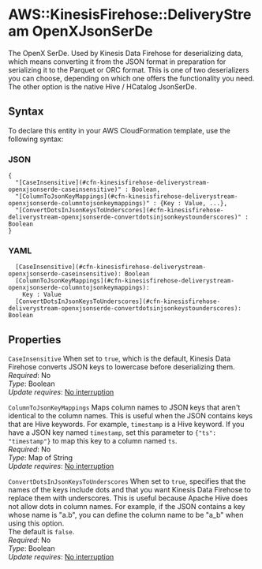 # AWS::KinesisFirehose::DeliveryStream OpenXJsonSerDe<a name="aws-properties-kinesisfirehose-deliverystream-openxjsonserde"></a>

The OpenX SerDe\. Used by Kinesis Data Firehose for deserializing data, which means converting it from the JSON format in preparation for serializing it to the Parquet or ORC format\. This is one of two deserializers you can choose, depending on which one offers the functionality you need\. The other option is the native Hive / HCatalog JsonSerDe\.

## Syntax<a name="aws-properties-kinesisfirehose-deliverystream-openxjsonserde-syntax"></a>

To declare this entity in your AWS CloudFormation template, use the following syntax:

### JSON<a name="aws-properties-kinesisfirehose-deliverystream-openxjsonserde-syntax.json"></a>

```
{
  "[CaseInsensitive](#cfn-kinesisfirehose-deliverystream-openxjsonserde-caseinsensitive)" : Boolean,
  "[ColumnToJsonKeyMappings](#cfn-kinesisfirehose-deliverystream-openxjsonserde-columntojsonkeymappings)" : {Key : Value, ...},
  "[ConvertDotsInJsonKeysToUnderscores](#cfn-kinesisfirehose-deliverystream-openxjsonserde-convertdotsinjsonkeystounderscores)" : Boolean
}
```

### YAML<a name="aws-properties-kinesisfirehose-deliverystream-openxjsonserde-syntax.yaml"></a>

```
  [CaseInsensitive](#cfn-kinesisfirehose-deliverystream-openxjsonserde-caseinsensitive): Boolean
  [ColumnToJsonKeyMappings](#cfn-kinesisfirehose-deliverystream-openxjsonserde-columntojsonkeymappings): 
    Key : Value
  [ConvertDotsInJsonKeysToUnderscores](#cfn-kinesisfirehose-deliverystream-openxjsonserde-convertdotsinjsonkeystounderscores): Boolean
```

## Properties<a name="aws-properties-kinesisfirehose-deliverystream-openxjsonserde-properties"></a>

`CaseInsensitive`  <a name="cfn-kinesisfirehose-deliverystream-openxjsonserde-caseinsensitive"></a>
When set to `true`, which is the default, Kinesis Data Firehose converts JSON keys to lowercase before deserializing them\.  
*Required*: No  
*Type*: Boolean  
*Update requires*: [No interruption](https://docs.aws.amazon.com/AWSCloudFormation/latest/UserGuide/using-cfn-updating-stacks-update-behaviors.html#update-no-interrupt)

`ColumnToJsonKeyMappings`  <a name="cfn-kinesisfirehose-deliverystream-openxjsonserde-columntojsonkeymappings"></a>
Maps column names to JSON keys that aren't identical to the column names\. This is useful when the JSON contains keys that are Hive keywords\. For example, `timestamp` is a Hive keyword\. If you have a JSON key named `timestamp`, set this parameter to `{"ts": "timestamp"}` to map this key to a column named `ts`\.  
*Required*: No  
*Type*: Map of String  
*Update requires*: [No interruption](https://docs.aws.amazon.com/AWSCloudFormation/latest/UserGuide/using-cfn-updating-stacks-update-behaviors.html#update-no-interrupt)

`ConvertDotsInJsonKeysToUnderscores`  <a name="cfn-kinesisfirehose-deliverystream-openxjsonserde-convertdotsinjsonkeystounderscores"></a>
When set to `true`, specifies that the names of the keys include dots and that you want Kinesis Data Firehose to replace them with underscores\. This is useful because Apache Hive does not allow dots in column names\. For example, if the JSON contains a key whose name is "a\.b", you can define the column name to be "a\_b" when using this option\.  
The default is `false`\.  
*Required*: No  
*Type*: Boolean  
*Update requires*: [No interruption](https://docs.aws.amazon.com/AWSCloudFormation/latest/UserGuide/using-cfn-updating-stacks-update-behaviors.html#update-no-interrupt)